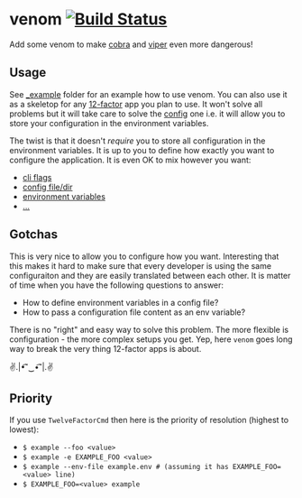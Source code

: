 # venom [![Build Status](https://travis-ci.org/themalkolm/venom.svg?branch=master)](https://travis-ci.org/themalkolm/venom)

Add some venom to make [cobra](https://github.com/spf13/cobra) and [viper](https://github.com/spf13/viper)
even more dangerous!

## Usage

See [_example](https://github.com/themalkolm/venom/tree/master/_example) folder for an example how to use venom. You can also use it as a skeletop for
any [12-factor](https://12factor.net) app you plan to use. It won't solve all problems but it will take care to solve
the [config](https://12factor.net/config) one i.e. it will allow you to store your configuration in the environment variables.

The twist is that it doesn't *require* you to store all configuration in the environment variables. It is up to you to define how exactly you want to configure the application. It is even OK to mix however you want:

* [cli flags](https://github.com/spf13/cobra#working-with-flags)
* [config file/dir](https://github.com/spf13/viper#reading-config-files)
* [environment variables](https://github.com/spf13/viper#working-with-flags)
* [...](https://github.com/spf13/viper#what-is-viper)

## Gotchas

This is very nice to allow you to configure how you want. Interesting that this makes it hard to make sure that every developer is
using the same configuraiton and they are easily translated between each other. It is matter of time when you have the following questions to answer:

* How to define environment variables in a config file?
* How to pass a configuration file content as an env variable?

There is no "right" and easy way to solve this problem. The more flexible is configuration - the more complex setups you get. Yep, here `venom` goes long way to break the very thing 12-factor apps is about.

✌.|•͡˘‿•͡˘|.✌

## Priority

If you use `TwelveFactorCmd` then here is the priority of resolution (highest to lowest):

* `$ example --foo <value>`
* `$ example -e EXAMPLE_FOO <value>`
* `$ example --env-file example.env # (assuming it has EXAMPLE_FOO=<value> line)`
* `$ EXAMPLE_FOO=<value> example`
